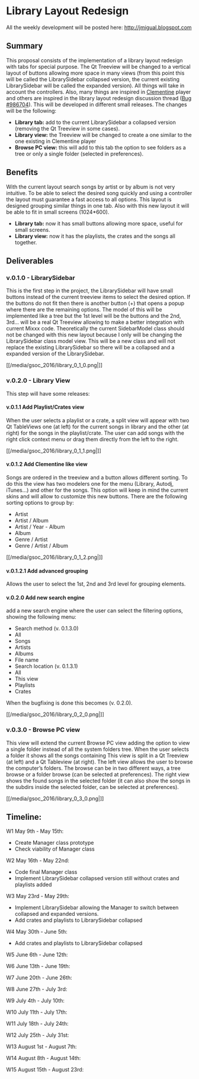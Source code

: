 # Library Layout Redesign

All the weekly development will be posted here:
<http://jmigual.blogspot.com>

## Summary

This proposal consists of the implementation of a library layout
redesign with tabs for special purpose. The Qt Treeview will be changed
to a vertical layout of buttons allowing more space in many views (from
this point this will be called the LibrarySidebar collapsed version, the
current existing LibrarySidebar will be called the expanded version).
All things will take in account the controllers. Also, many things are
inspired in [Clementine](https://www.clementine-player.org/) player and
others are inspired in the library layout redesign discussion thread
([Bug \#986704](https://bugs.launchpad.net/mixxx/+bug/986704)). This
will be developed in different small releases. The changes will be the
following:

  - **Library tab:** add to the current LibrarySidebar a collapsed
    version (removing the Qt Treeview in some cases).
  - **Library view:** the Treeview will be changed to create a one
    similar to the one existing in Clementine player
  - **Browse PC view:** this will add to this tab the option to see
    folders as a tree or only a single folder (selected in preferences).

## Benefits

With the current layout search songs by artist or by album is not very
intuitive. To be able to select the desired song quickly and using a
controller the layout must guarantee a fast access to all options. This
layout is designed grouping similar things in one tab. Also with this
new layout it will be able to fit in small screens (1024\*600).

  - **Library tab:** now it has small buttons allowing more space,
    useful for small screens.
  - **Library view:** now it has the playlists, the crates and the songs
    all together.

## Deliverables

### v.0.1.0 - LibrarySidebar

This is the first step in the project, the LibrarySidebar will have
small buttons instead of the current treeview items to select the
desired option. If the buttons do not fit then there is another button
(+) that opens a popup where there are the remaining options. The model
of this will be implemented like a tree but the 1st level will be the
buttons and the 2nd, 3rd… will be a real Qt Treeview allowing to make a
better integration with current Mixxx code. Theoretically the current
SidebarModel class should not be changed with this new layout because I
only will be changing the LibrarySidebar class model view. This will be
a new class and will not replace the existing LibrarySidebar so there
will be a collapsed and a expanded version of the LibrarySidebar.

[[/media/gsoc_2016/library_0_1_0.png|]]

### v.0.2.0 - Library View

This step will have some releases:

#### v.0.1.1 Add Playlist/Crates view

When the user selects a playlist or a crate, a split view will appear
with two Qt TableViews one (at left) for the current songs in library
and the other (at right) for the songs in the playlist/crate. The user
can add songs with the right click context menu or drag them directly
from the left to the right.

[[/media/gsoc_2016/library_0_1_1.png|]]

#### v.0.1.2 Add Clementine like view

Songs are ordered in the treeview and a button allows different sorting.
To do this the view has two modelers one for the menu (Library, Autodj,
iTunes…) and other for the songs. This option will keep in mind the
current skins and will allow to customize this new buttons. There are
the following sorting options to group by:

  - Artist
  - Artist / Album
  - Artist / Year - Album
  - Album
  - Genre / Artist
  - Genre / Artist / Album

[[/media/gsoc_2016/library_0_1_2.png|]]

#### v.0.1.2.1 Add advanced grouping

Allows the user to select the 1st, 2nd and 3rd level for grouping
elements.

#### v.0.2.0 Add new search engine

add a new search engine where the user can select the filtering options,
showing the following menu:

  - Search method (v. 0.1.3.0)
  - All
  - Songs
  - Artists
  - Albums
  - File name
  - Search location (v. 0.1.3.1)
  - All
  - This view
  - Playlists
  - Crates

When the bugfixing is done this becomes (v. 0.2.0).

[[/media/gsoc_2016/library_0_2_0.png|]]

### v.0.3.0 - Browse PC view

This view will extend the current Browse PC view adding the option to
view a single folder instead of all the system folders tree. When the
user selects a folder it shows all the songs containing This view is
split in a Qt Treeview (at left) and a Qt Tableview (at right). The left
view allows the user to browse the computer’s folders. The browse can be
in two different ways, a tree browse or a folder browse (can be selected
at preferences). The right view shows the found songs in the selected
folder (it can also show the songs in the subdirs inside the selected
folder, can be selected at preferences).

[[/media/gsoc_2016/library_0_3_0.png|]]

## Timeline:

W1 May 9th - May 15th:

  - Create Manager class prototype
  - Check viability of Manager class

W2 May 16th - May 22nd:

  - Code final Manager class
  - Implement LibrarySidebar collapsed version still without crates and
    playlists added

W3 May 23rd - May 29th:

  - Implement LibrarySidebar allowing the Manager to switch between
    collapsed and expanded versions.
  - Add crates and playlists to LibrarySidebar collapsed

W4 May 30th - June 5th:

  - Add crates and playlists to LibrarySidebar collapsed

W5 June 6th - June 12th:

W6 June 13th - June 19th:

W7 June 20th - June 26th:

W8 June 27th - July 3rd:

W9 July 4th - July 10th:

W10 July 11th - July 17th:

W11 July 18th - July 24th:

W12 July 25th - July 31st:

W13 August 1st - August 7th:

W14 August 8th - August 14th:

W15 August 15th - August 23rd:
